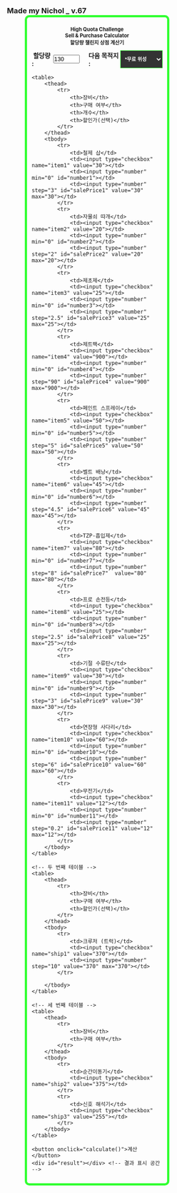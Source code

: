 ### Made my Nichol _ v.67
<html>
<html lang="ko">
<head>
    <meta charset="UTF-8">
    <meta name="viewport" content="width=device-width, initial-scale=1.0">
    <title>High Quota Sell Calculator by Nichol</title>
   <style>
    /* 기본 스타일 */
    * {
        margin: 0;
        padding: 0;
        box-sizing: border-box;
    }

    body {
        background-color: #333333; /* 배경 색 */
        color: #99ff99; /* 기본 폰트 색 */
        font-family: Sans-serif;
        font-weight: bold;
        font-size: 1em; /* 기본 폰트 사이즈 */
    }

    fieldset {
        border: 5px solid #33ff33;
        padding: 10px;
        max-width: 80%; /* 너비를 80%로 줄임 */
        width: 80%; /* 너비를 80%로 줄임 */
        margin: 0 auto;
        border-radius: 10px;
        box-sizing: border-box;
    }

    h1 {
        text-align: center;
        font-size: 0.8em; /* 제목 크기 줄이기 */
        font-weight: bold;
        margin: 10px 0;
    }

    .result {
        font-size: 0.6em; /* 결과 폰트 사이즈를 60%로 줄임 */
        font-weight: bold;
        text-align: center;
        margin-top: 20px;
    }

    table {
        width: 100%; /* 모든 테이블의 가로폭을 100%로 설정 */
        border-collapse: separate;
        margin-top: 10px;
        border-radius: 10px;
        overflow: hidden;
        background-color: #333333; /* 테이블 배경색 */
    }

    tbody tr {
        background-color: #333333; /* tbody의 모든 행 배경색 */
    }

    tbody tr:hover {
        background-color: #444444; /* 선택적으로 마우스를 올렸을 때 색상 변경 */
    }

    th, td {
        padding: 5px;
        text-align: center;
        border: 1px solid #33ff33;
        color: #99ff99; 
    }

    th {
        background-color: #66ff66; /* 헤더 배경색 */
        color: #333333; /* 헤더 폰트 색 */
    }

    label {
        font-size: 1em;
        font-weight: bold;
    }

    input[type="number"] {
        font-family: sans-serif;
        font-size: 0.8em; /* 기본 입력 박스 폰트 사이즈 */
        background-color: #faffff;
        color: #333333;
        width: 40%; /* 텍스트 박스 길이 조정 */
        font-weight: bold;
        height: 30px;
    }

    button {
        background-color: #66ff66;
        color: #1C1C1C; 
        font-size: 0.6em; /* 버튼 폰트 사이즈를 60%로 줄임 */
        font-weight: bold;
        padding: 20px 50px;
        border: none;
        cursor: pointer;
        display: inline-block;
        margin: 25px 10px 30px 30px;
        border-radius: 15px;
    }

    #result {
        font-size: 0.6em; /* 결과 폰트 사이즈를 60%로 줄임 */
        font-weight: bold;
        color: #ccffcc;
        display: inline-block;
        margin-left: 20px;
    }

    /* 반응형 스타일링 추가 */
    @media (max-width: 600px) {
        body {
            font-size: 0.6em; /* 모바일에서 폰트 사이즈 60%로 줄이기 */
        }

        h1 {
            font-size: 0.6em; /* 모바일에서 제목 크기 조정 */
        }

        input[type="number"] {
            width: 60%; /* 모바일에서 입력 박스 너비 조정 */
        }

        label {
            font-size: 0.8em; /* 모바일에서 라벨 폰트 사이즈 조정 */
        }
    }

    input[type="checkbox"] {
        transform: scale(1.5);
        margin: 10px;
    }

    select {
        font-family: sans-serif;
        font-size: 0.8em; /* 기본 선택 박스 폰트 사이즈 */
        padding: 5px;
        border: 1px solid #33ff33;
        background-color: #333333;
        color: #ffffff;
        width: 35%;
        height: 40px;
        font-weight: bold;
        box-sizing: border-box;
    }
</style>
</head>
<body>
<fieldset>
    <h1>High Quota Challenge <br> Sell & Purchase Calculator <br> 할당량 챌린지 상점 계산기</h1>

 <div style="display: flex; align-items: center; margin-bottom: 10px;">
    <label for="RequiredQuota">&nbsp;할당량 :&nbsp;</label>
    <input type="number" id="RequiredQuota" step="10" value="130" min="130" required style="width: 22%; margin-right: 20px;"> <!-- 텍스트 박스 길이 조정 및 오른쪽 여백 추가 -->
    <label for="MoonOrbitCost">다음 목적지 :&nbsp;</label>
    <select id="MoonOrbitCost" required>
            <option value="0">*무료 위성</option>
            <option value="150">엠브리온</option>
            <option value="550">렌드</option>
            <option value="600">다인</option>
            <option value="700">타이탄</option>
            <option value="1500">아터피스</option>
        </select>
    </div>

    <table>
        <thead>
            <tr>
                <th>장비</th>
                <th>구매 여부</th>
                <th>개수</th>
                <th>할인가(선택)</th>
            </tr>
        </thead>
        <tbody>
            <tr>
                <td>철제 삽</td>
                <td><input type="checkbox" name="item1" value="30"></td>
                <td><input type="number" min="0" id="number1"></td>
                <td><input type="number" step="3" id="salePrice1" value="30" max="30"></td>
            </tr>
            <tr>
                <td>자물쇠 따개</td>
                <td><input type="checkbox" name="item2" value="20"></td>
                <td><input type="number" min="0" id="number2"></td>
                <td><input type="number" step="2" id="salePrice2" value="20" max="20"></td>
            </tr>
            <tr>
                <td>제초제</td>
                <td><input type="checkbox" name="item3" value="25"></td>
                <td><input type="number" min="0" id="number3"></td>
                <td><input type="number" step="2.5" id="salePrice3" value="25" max="25"></td>
            </tr>
            <tr>
                <td>제트팩</td>
                <td><input type="checkbox" name="item4" value="900"></td>
                <td><input type="number" min="0" id="number4"></td>
                <td><input type="number" step="90" id="salePrice4" value="900" max="900"></td>
            </tr>
            <tr>
                <td>페인트 스프레이</td>
                <td><input type="checkbox" name="item5" value="50"></td>
                <td><input type="number" min="0" id="number5"></td>
                <td><input type="number" step="5" id="salePrice5" value="50" max="50"></td>
            </tr>
            <tr>
                <td>벨트 배낭</td>
                <td><input type="checkbox" name="item6" value="45"></td>
                <td><input type="number" min="0" id="number6"></td>
                <td><input type="number" step="4.5" id="salePrice6" value="45" max="45"></td>
            </tr>
            <tr>
                <td>TZP-흡입제</td>
                <td><input type="checkbox" name="item7" value="80"></td>
                <td><input type="number" min="0" id="number7"></td>
                <td><input type="number" step="8" id="salePrice7"  value="80" max="80"></td>
            </tr>
            <tr>
                <td>프로 손전등</td>
                <td><input type="checkbox" name="item8" value="25"></td>
                <td><input type="number" min="0" id="number8"></td>
                <td><input type="number" step="2.5" id="salePrice8" value="25" max="25"></td>
            </tr>
            <tr>
                <td>기절 수류탄</td>
                <td><input type="checkbox" name="item9" value="30"></td>
                <td><input type="number" min="0" id="number9"></td>
                <td><input type="number" step="3" id="salePrice9" value="30" max="30"></td>
            </tr>
            <tr>
                <td>연장형 사다리</td>
                <td><input type="checkbox" name="item10" value="60"></td>
                <td><input type="number" min="0" id="number10"></td>
                <td><input type="number" step="6" id="salePrice10" value="60" max="60"></td>
            </tr>
            <tr>
                <td>무전기</td>
                <td><input type="checkbox" name="item11" value="12"></td>
                <td><input type="number" min="0" id="number11"></td>
                <td><input type="number" step="0.2" id="salePrice11" value="12" max="12"></td>
            </tr>
        </tbody>
    </table>

    <!-- 두 번째 테이블 -->
    <table>
        <thead>
            <tr>
                <th>장비</th>
                <th>구매 여부</th>
                <th>할인가(선택)</th>
            </tr>
        </thead>
        <tbody>
            <tr>
                <td>크루저 (트럭)</td>
                <td><input type="checkbox" name="ship1" value="370"></td>
                <td><input type="number" step="10" value="370" max="370"></td>
            </tr>

        </tbody>
    </table>

    <!-- 세 번째 테이블 -->
    <table>
        <thead>
            <tr>
                <th>장비</th>
                <th>구매 여부</th>
            </tr>
        </thead>
        <tbody>
            <tr>
                <td>순간이동기</td>
                <td><input type="checkbox" name="ship2" value="375"></td>
            </tr>
            <tr>
                <td>신호 해석기</td>
                <td><input type="checkbox" name="ship3" value="255"></td>
            </tr>
        </tbody>
    </table>

    <button onclick="calculate()">계산</button>
    <div id="result"></div> <!-- 결과 표시 공간 -->
</fieldset>

<script>
function calculate() {
    const requiredQuota = parseInt(document.getElementById('RequiredQuota').value);
    const moonOrbitCost = parseInt(document.getElementById('MoonOrbitCost').value);

    let playerUtilityPurchase = 0;
    let shipUtilityPurchase = 0;
    let totalCost = 0;

    for (let i = 1; i <= 10; i++) {
        const checkbox = document.querySelector(`input[name="item${i}"]`);
        const quantity = parseInt(document.getElementById(`number${i}`).value) || 0;
        const salePrice = parseInt(document.getElementById(`salePrice${i}`).value) || 0;

        if (checkbox && checkbox.checked) {
            playerUtilityPurchase += salePrice * quantity;
        }
    }

    let CruiserPurchase = 0;
    const cruiserCheckbox = document.querySelector('input[name="ship1"]');
    const cruiserDiscount = parseInt(document.querySelector('input[name="ship1"]').parentNode.nextElementSibling.querySelector('input[type="number"]').value) || 370;

    if (cruiserCheckbox && cruiserCheckbox.checked) {
        CruiserPurchase = cruiserDiscount;
    }

    for (let j = 2; j <= 3; j++) {
        const shipCheckbox = document.querySelector(`input[name="ship${j}"]`);
        if (shipCheckbox && shipCheckbox.checked) {
            shipUtilityPurchase += parseInt(shipCheckbox.value);
        }
    }

    let NeedtoSell;
    if (isNaN(requiredQuota) || isNaN(moonOrbitCost)) {
        NeedtoSell = "Error";
    } else {
        NeedtoSell = Math.round((moonOrbitCost + playerUtilityPurchase + CruiserPurchase + shipUtilityPurchase) * 5 + 75 + requiredQuota) / 6;
        NeedtoSell = Math.max(NeedtoSell, 130);
        NeedtoSell = Math.round(NeedtoSell);
        NeedtoSell += " $";
    }

    const resultDiv = document.getElementById('result');
    resultDiv.innerText = NeedtoSell;
    resultDiv.style.display = 'inline';
}
</script>
</body>
</html>
